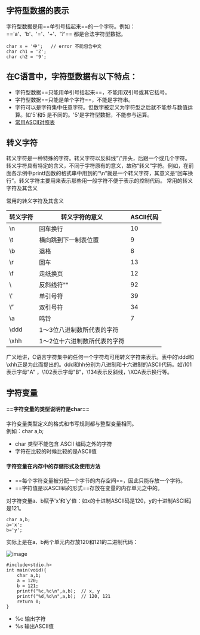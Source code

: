 ## 字符型数据的表示

字符型数据是用==单引号括起来==的一个字符。例如：  
=='a'、'b'、'='、'+'、'?'==  都是合法字符型数据。

```
char x = '中';   // error 不能包含中文
char ch1 = 'Z';
char ch2 = '9';
```

## 在C语言中，字符型数据有以下特点：
- 字符型数据==只能用单引号括起来==，不能用双引号或其它括号。
- 字符型数据==只能是单个字符==，不能是字符串。
- 字符可以是字符集中任意字符。但数字被定义为字符型之后就不能参与数值运算。如'5'和5 是不同的。'5'是字符型数据，不能参与运算。
- [常用ASCII对照表](http://tool.oschina.net/commons?type=4)

## 转义字符

转义字符是一种特殊的字符。转义字符以反斜线"\\"开头，后跟一个或几个字符。  
转义字符具有特定的含义，不同于字符原有的意义，故称“转义”字符。例如，在前面各示例中printf函数的格式串中用到的“\n”就是一个转义字符，其意义是“回车换行”。转义字符主要用来表示那些用一般字符不便于表示的控制代码。
常用的转义字符及其含义

常用的转义字符及其含义

转义字符 | 转义字符的意义 | ASCII代码
---|---|---
\n	   |   回车换行	               |   10
\t	   |   横向跳到下一制表位置	   |   9
\b	   |   退格	                   |   8
\r	   |   回车	                   |   13
\f	   |   走纸换页	               |   12
\\	   |   反斜线符"\"	           |   92
\\'	   |   单引号符	               |   39
\\”	   |   双引号符	               |   34
\a	   |   鸣铃	                   |   7
\ddd   |   1～3位八进制数所代表的字符		   |    
\xhh   |   1～2位十六进制数所代表的字符	   |   	 


广义地讲，C语言字符集中的任何一个字符均可用转义字符来表示。表中的\ddd和\xhh正是为此而提出的。ddd和hh分别为八进制和十六进制的ASCII代码。如\101表示字母"A" ，\102表示字母"B"，\134表示反斜线，\XOA表示换行等。

## 字符变量

#### ==字符变量的类型说明符是char==  
字符变量类型定义的格式和书写规则都与整型变量相同。  
例如：char a,b;

- char 类型不能包含 ASCII 编码之外的字符  
- 字符在比较的时候比较的是ASCII值 

#### 字符变量在内存中的存储形式及使用方法

- ==每个字符变量被分配一个字节的内存空间==，因此只能存放一个字符。  
- ==字符值是以ASCII码的形式==存放在变量的内存单元之中的。

对字符变量a、b赋予'x'和'y'值：如x的十进制ASCII码是120，y的十进制ASCII码是121。  

```
char a,b;
a='x';
b='y';
```

实际上是在a、b两个单元内存放120和121的二进制代码：

![image](https://note.youdao.com/yws/public/resource/4f656259591974308015ad07c25e832b/xmlnote/D614E5A915A24E0F88D374C307FF9B0F/7398)


```
#include<stdio.h>
int main(void){
    char a,b;
    a = 120;
    b = 121;
    printf("%c,%c\n",a,b);  // x, y
    printf("%d,%d\n",a,b);  // 120, 121
    return 0;
}
```
- %c 输出字符
- %s 输出ASCII值